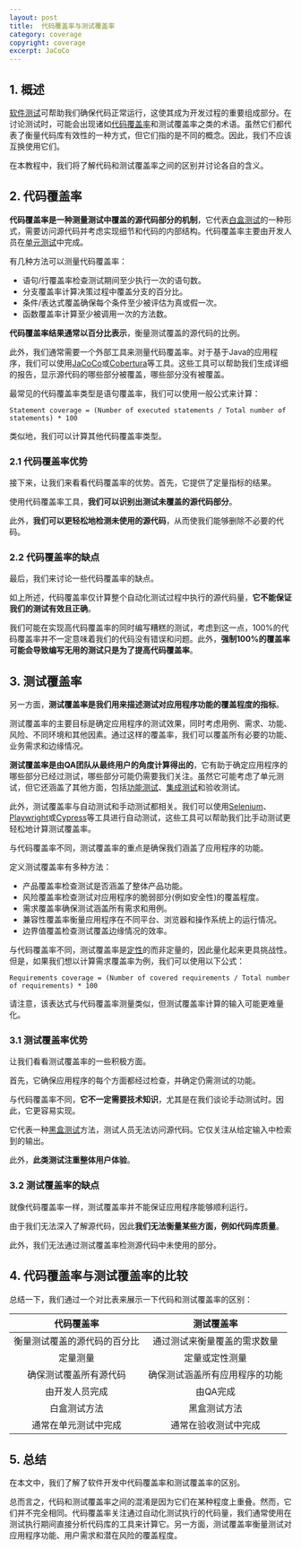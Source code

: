 ```yaml
---
layout: post
title:  代码覆盖率与测试覆盖率
category: coverage
copyright: coverage
excerpt: JaCoCo
---
```


## 1. 概述

[软件测试](https://www.baeldung.com/cs/stlc-overview)可帮助我们确保代码正常运行，这使其成为开发过程的重要组成部分。在讨论测试时，可能会出现诸如[代码覆盖率](https://www.baeldung.com/cs/code-coverage)和测试覆盖率之类的术语。虽然它们都代表了衡量代码库有效性的一种方式，但它们指的是不同的概念。因此，我们不应该互换使用它们。

在本教程中，我们将了解代码和测试覆盖率之间的区别并讨论各自的含义。

## 2. 代码覆盖率

**代码覆盖率是一种测量测试中覆盖的源代码部分的机制**，它代表[白盒测试](https://www.baeldung.com/cs/testing-white-box-vs-black-box#white-box-testing)的一种形式，需要访问源代码并考虑实现细节和代码的内部结构。代码覆盖率主要由开发人员在[单元测试](https://www.baeldung.com/java-unit-testing-best-practices)中完成。

有几种方法可以测量代码覆盖率：

- 语句/行覆盖率检查测试期间至少执行一次的语句数。
- 分支覆盖率计算决策过程中覆盖分支的百分比。
- 条件/表达式覆盖确保每个条件至少被评估为真或假一次。
- 函数覆盖率计算至少被调用一次的方法数。

**代码覆盖率结果通常以百分比表示**，衡量测试覆盖的源代码的比例。

此外，我们通常需要一个外部工具来测量代码覆盖率。对于基于Java的应用程序，我们可以使用[JaCoCo](https://www.baeldung.com/jacoco)或[Cobertura](https://www.baeldung.com/cobertura)等工具。这些工具可以帮助我们生成详细的报告，显示源代码的哪些部分被覆盖，哪些部分没有被覆盖。

最常见的代码覆盖率类型是语句覆盖率，我们可以使用一般公式来计算：

```text
Statement coverage = (Number of executed statements / Total number of statements) * 100
```

类似地，我们可以计算其他代码覆盖率类型。

### 2.1 代码覆盖率优势

接下来，让我们来看看代码覆盖率的优势。首先，它提供了定量指标的结果。

使用代码覆盖率工具，**我们可以识别出测试未覆盖的源代码部分**。

此外，**我们可以更轻松地检测未使用的源代码**，从而使我们能够删除不必要的代码。

### 2.2 代码覆盖率的缺点

最后，我们来讨论一些代码覆盖率的缺点。

如上所述，代码覆盖率仅计算整个自动化测试过程中执行的源代码量，**它不能保证我们的测试有效且正确**。

我们可能在实现高代码覆盖率的同时编写糟糕的测试，考虑到这一点，100%的代码覆盖率并不一定意味着我们的代码没有错误和问题。此外，**强制100%的覆盖率可能会导致编写无用的测试只是为了提高代码覆盖率**。

## 3. 测试覆盖率

另一方面，**测试覆盖率是我们用来描述测试对应用程序功能的覆盖程度的指标**。

测试覆盖率的主要目标是确定应用程序的测试效果，同时考虑用例、需求、功能、风险、不同环境和其他因素。通过这样的覆盖率，我们可以覆盖所有必要的功能、业务需求和边缘情况。

**测试覆盖率是由QA团队从最终用户的角度计算得出的**，它有助于确定应用程序的哪些部分已经过测试，哪些部分可能仍需要我们关注。虽然它可能考虑了单元测试，但它还涵盖了其他方面，包括[功能测试](https://www.baeldung.com/java-functional-vs-non-functional-testing)、[集成测试](https://www.baeldung.com/integration-testing-in-spring)和验收测试。

此外，测试覆盖率与自动测试和手动测试都相关。我们可以使用[Selenium](https://www.baeldung.com/selenium-webdriver-page-object)、[Playwright](https://playwright.dev/)或[Cypress](https://www.cypress.io/)等工具进行自动测试，这些工具可以帮助我们比手动测试更轻松地计算测试覆盖率。

与代码覆盖率不同，测试覆盖率的重点是确保我们涵盖了应用程序的功能。

定义测试覆盖率有多种方法：

- 产品覆盖率检查测试是否涵盖了整体产品功能。
- 风险覆盖率检查测试对应用程序的脆弱部分(例如安全性)的覆盖程度。
- 需求覆盖率确保测试涵盖所有需求和用例。
- 兼容性覆盖率衡量应用程序在不同平台、浏览器和操作系统上的运行情况。
- 边界值覆盖检查测试覆盖边缘情况的效率。

与代码覆盖率不同，测试覆盖率是[定性](https://www.baeldung.com/cs/research-qualitative-quantitative)的而非定量的，因此量化起来更具挑战性。但是，如果我们想以计算需求覆盖率为例，我们可以使用以下公式：

```text
Requirements coverage = (Number of covered requirements / Total number of requirements) * 100
```

请注意，该表达式与代码覆盖率测量类似，但测试覆盖率计算的输入可能更难量化。

### 3.1 测试覆盖率优势

让我们看看测试覆盖率的一些积极方面。

首先，它确保应用程序的每个方面都经过检查，并确定仍需测试的功能。

与代码覆盖率不同，**它不一定需要技术知识**，尤其是在我们谈论手动测试时。因此，它更容易实现。

它代表一种[黑盒测试](https://www.baeldung.com/cs/testing-white-box-vs-black-box#black-box-testing)方法，测试人员无法访问源代码。它仅关注从给定输入中检索到的输出。

此外，**此类测试注重整体用户体验**。

### 3.2 测试覆盖率的缺点

就像代码覆盖率一样，测试覆盖率并不能保证应用程序能够顺利运行。

由于我们无法深入了解源代码，因此**我们无法衡量某些方面，例如代码库质量**。

此外，我们无法通过测试覆盖率检测源代码中未使用的部分。

## 4. 代码覆盖率与测试覆盖率的比较

总结一下，我们通过一个对比表来展示一下代码和测试覆盖率的区别：

|        代码覆盖率        |        测试覆盖率        |
|:-------------------:|:-------------------:|
|   衡量测试覆盖的源代码的百分比    |   通过测试来衡量覆盖的需求数量    |
|        定量测量         |       定量或定性测量       |
|     确保测试覆盖所有源代码     |   确保测试涵盖所有应用程序的功能   |
|       由开发人员完成       |        由QA完成        |
|       白盒测试方法        |       黑盒测试方法        |
|     通常在单元测试中完成      |     通常在验收测试中完成      |

## 5. 总结

在本文中，我们了解了软件开发中代码覆盖率和测试覆盖率的区别。

总而言之，代码和测试覆盖率之间的混淆是因为它们在某种程度上重叠。然而，它们并不完全相同。代码覆盖率关注通过自动化测试执行的代码量，我们通常使用在测试执行期间直接分析代码库的工具来计算它。另一方面，测试覆盖率衡量测试对应用程序功能、用户需求和潜在风险的覆盖程度。
